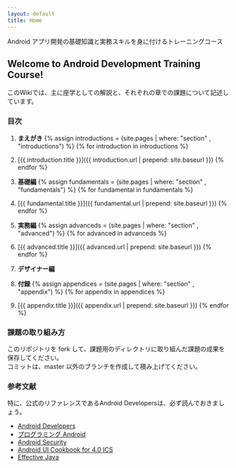 ```yaml
---
layout: default
title: Home
---
```


Android アプリ開発の基礎知識と実務スキルを身に付けるトレーニングコース

## Welcome to Android Development Training Course!

このWikiでは、主に座学としての解説と、それぞれの章での課題について記述しています。

### 目次

1. **まえがき**
  {% assign introductions = (site.pages | where: "section" , "introductions") %}
  {% for introduction in introductions %}
  1. [{{ introduction.title }}]({{ introduction.url | prepend: site.baseurl }})
  {% endfor %}
1. **基礎編**
  {% assign fundamentals = (site.pages | where: "section" , "fundamentals") %}
  {% for fundamental in fundamentals %}
  1. [{{ fundamental.title }}]({{ fundamental.url | prepend: site.baseurl }})
  {% endfor %}
1. **実務編**
  {% assign advanceds = (site.pages | where: "section" , "advanced") %}
  {% for advanced in advanceds %}
  1. [{{ advanced.title }}]({{ advanced.url | prepend: site.baseurl }})
  {% endfor %}

1. **デザイナー編**

1. **付録**
  {% assign appendices = (site.pages | where: "section" , "appendix") %}
  {% for appendix in appendices %}
  1. [{{ appendix.title }}]({{ appendix.url | prepend: site.baseurl }})
  {% endfor %}

### 課題の取り組み方

このリポジトリを fork して、課題用のディレクトリに取り組んだ課題の成果を保存してください。<br />
コミットは、master 以外のブランチを作成して積み上げてください。

### 参考文献

特に、公式のリファレンスであるAndroid Developersは、必ず読んでおきましょう。

- [Android Developers](http://developer.android.com/index.html)
- [プログラミング Android](http://amzn.to/wr7Yi6)
- [Android Security](http://amzn.to/14TyzvG)
- [Android UI Cookbook for 4.0 ICS](http://amzn.to/10Pg1WR)
- [Effective Java](http://amzn.to/Sr8iPe)
